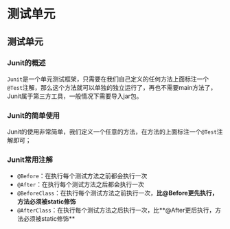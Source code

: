 # 测试单元

## 测试单元

### Junit的概述

`Junit`是一个单元测试框架，只需要在我们自己定义的任何方法上面标注一个`@Test`注解，那么这个方法就可以单独的独立运行了，再也不需要main方法了，Junit属于第三方工具，一般情况下需要导入jar包。

### Junit的简单使用

Junit的使用非常简单，我们定义一个任意的方法，在方法的上面标注一个`@Test`注解即可；

### Junit常用注解

- `@Before`：在执行每个测试方法之前都会执行一次
- `@After`：在执行每个测试方法之后都会执行一次
- `@BeforeClass`：在执行每个测试方法之前执行一次，**比@Before更先执行，方法必须被static修饰**
- `@AfterClass`：在执行每个测试方法之后执行一次，比**@After更后执行，方法必须被static修饰**





